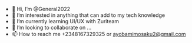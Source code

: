 - 👋 Hi, I’m @General2022
- 👀 I’m interested in anything that can add to my tech knowledge
- 🌱 I’m currently learning UI/UX with Zuriteam
- 💞️ I’m looking to collaborate on ...
- 📫 How to reach me +2348167329325 or ayobamimosaku2@gmail.com

<!---
General2022/General2022 is a ✨ special ✨ repository because its `README.md` (this file) appears on your GitHub profile.
You can click the Preview link to take a look at your changes.
--->
